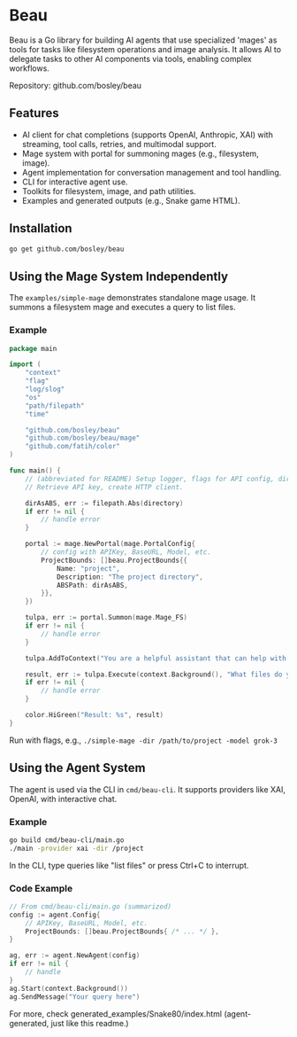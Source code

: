 # Beau

Beau is a Go library for building AI agents that use specialized 'mages' as tools for tasks like filesystem operations and image analysis. It allows AI to delegate tasks to other AI components via tools, enabling complex workflows.

Repository: github.com/bosley/beau

## Features

- AI client for chat completions (supports OpenAI, Anthropic, XAI) with streaming, tool calls, retries, and multimodal support.
- Mage system with portal for summoning mages (e.g., filesystem, image).
- Agent implementation for conversation management and tool handling.
- CLI for interactive agent use.
- Toolkits for filesystem, image, and path utilities.
- Examples and generated outputs (e.g., Snake game HTML).

## Installation

```sh
go get github.com/bosley/beau
```

## Using the Mage System Independently

The `examples/simple-mage` demonstrates standalone mage usage. It summons a filesystem mage and executes a query to list files.

### Example

```go
package main

import (
	"context"
	"flag"
	"log/slog"
	"os"
	"path/filepath"
	"time"

	"github.com/bosley/beau"
	"github.com/bosley/beau/mage"
	"github.com/fatih/color"
)

func main() {
	// (abbreviated for README) Setup logger, flags for API config, directory, etc.
	// Retrieve API key, create HTTP client.

	dirAsABS, err := filepath.Abs(directory)
	if err != nil {
		// handle error
	}

	portal := mage.NewPortal(mage.PortalConfig{
		// config with APIKey, BaseURL, Model, etc.
		ProjectBounds: []beau.ProjectBounds{{
			Name: "project",
			Description: "The project directory",
			ABSPath: dirAsABS,
		}},
	})

	tulpa, err := portal.Summon(mage.Mage_FS)
	if err != nil {
		// handle error
	}

	tulpa.AddToContext("You are a helpful assistant that can help with tasks related to the project directory.")

	result, err := tulpa.Execute(context.Background(), "What files do you see. DOnt read them. Just list them.")
	if err != nil {
		// handle error
	}

	color.HiGreen("Result: %s", result)
}
```

Run with flags, e.g., `./simple-mage -dir /path/to/project -model grok-3`

## Using the Agent System

The agent is used via the CLI in `cmd/beau-cli`. It supports providers like XAI, OpenAI, with interactive chat.

### Example

```sh
go build cmd/beau-cli/main.go
./main -provider xai -dir /project
```

In the CLI, type queries like "list files" or press Ctrl+C to interrupt.

### Code Example

```go
// From cmd/beau-cli/main.go (summarized)
config := agent.Config{
	// APIKey, BaseURL, Model, etc.
	ProjectBounds: []beau.ProjectBounds{ /* ... */ },
}

ag, err := agent.NewAgent(config)
if err != nil {
	// handle
}
ag.Start(context.Background())
ag.SendMessage("Your query here")
```

For more, check generated_examples/Snake80/index.html (agent-generated, just like this readme.)